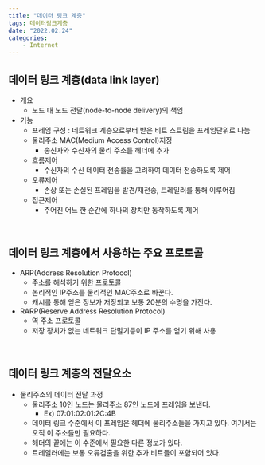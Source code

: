 ```yaml
---
title: "데이터 링크 계층"
tags: 데이터링크계층
date: "2022.02.24"
categories: 
    - Internet
---
```


## 데이터 링크 계층(data link layer)
- 개요
    - 노드 대 노드 전달(node-to-node delivery)의 책임
- 기능
    - 프레임 구성 : 네트워크 계층으로부터 받은 비트 스트림을 프레임단위로 나눔
    - 물리주소 MAC(Medium Access Control)지정
        - 송신자와 수신자의 물리 주소를 헤더에 추가
    - 흐름제어
        - 수신자의 수신 데이터 전송률을 고려하여 데이터 전송하도록 제어
    - 오류제어
        - 손상 또는 손실된 프레임을 발견/재전송, 트레일러를 통해 이루어짐
    - 접근제어
        - 주어진 어느 한 순간에 하나의 장치만 동작하도록 제어

<br>

## 데이터 링크 계층에서 사용하는 주요 프로토콜
- ARP(Address Resolution Protocol)
    - 주소를 해석하기 위한 프로토콜
    - 논리적인 IP주소를 물리적인 MAC주소로 바꾼다.
    - 캐시를 통해 얻은 정보가 저장되고 보통 20분의 수명을 가진다.
- RARP(Reserve Address Resolution Protocol)
    - 역 주소 프로토콜
    - 저장 장치가 없는 네트워크 단말기등이 IP 주소를 얻기 위해 사용

<br>

## 데이터 링크 계층의 전달요소
- 물리주소의 데이터 전달 과정
    - 물리주소 10인 노드는 물리주소 87인 노드에 프레임을 보낸다.
        - Ex) 07:01:02:01:2C:4B
    - 데이터 링크 수준에서 이 프레임은 헤더에 물리주소들을 가지고 있다. 여기서는 오직 이 주소들만 필요하다.
    - 헤더의 끝에는 이 수준에서 필요한 다른 정보가 있다.
    - 트레일러에는 보통 오류검출을 위한 추가 비트들이 포함되어 있다.

